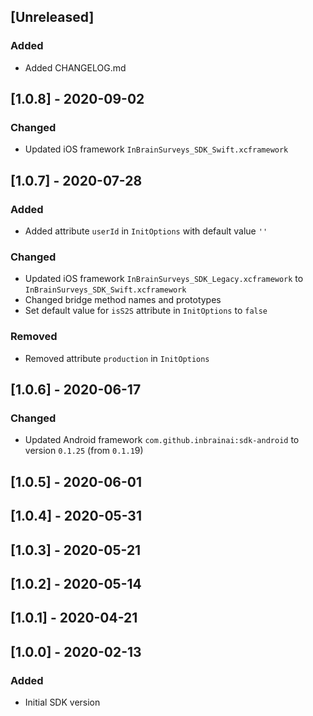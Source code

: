 ## [Unreleased]
### Added
- Added CHANGELOG.md

## [1.0.8] - 2020-09-02
### Changed
- Updated iOS framework `InBrainSurveys_SDK_Swift.xcframework`

## [1.0.7] - 2020-07-28
### Added
- Added attribute `userId`  in `InitOptions` with default value `''`

### Changed
- Updated iOS framework `InBrainSurveys_SDK_Legacy.xcframework` to `InBrainSurveys_SDK_Swift.xcframework`
- Changed bridge method names and prototypes
- Set default value for `isS2S` attribute in `InitOptions` to `false` 

### Removed
- Removed attribute `production` in `InitOptions`

## [1.0.6] - 2020-06-17
### Changed
- Updated Android framework `com.github.inbrainai:sdk-android` to version `0.1.25` (from `0.1.1`9)

## [1.0.5] - 2020-06-01

## [1.0.4] - 2020-05-31

## [1.0.3] - 2020-05-21

## [1.0.2] - 2020-05-14

## [1.0.1] - 2020-04-21

## [1.0.0] - 2020-02-13
### Added
- Initial SDK version
